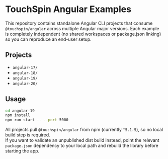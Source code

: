 # TouchSpin Angular Examples

This repository contains standalone Angular CLI projects that consume `@touchspin/angular` across multiple Angular major versions. Each example is completely independent (no shared workspaces or package.json linking) so you can reproduce an end-user setup.

## Projects
- `angular-17/`
- `angular-18/`
- `angular-19/`
- `angular-20/`

## Usage

```bash
cd angular-19
npm install
npm run start -- --port 5000
```

All projects pull `@touchspin/angular` from npm (currently `^5.1.5`), so no local build step is required.  
If you want to validate an unpublished dist build instead, point the relevant `package.json` dependency to your local path and rebuild the library before starting the app.
